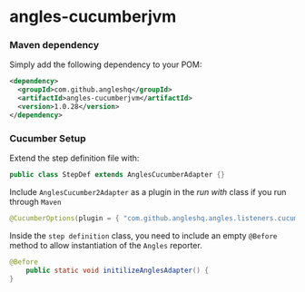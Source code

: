# angles-cucumberjvm


### Maven dependency
Simply add the following dependency to your POM:
``` xml
<dependency>
  <groupId>com.github.angleshq</groupId>
  <artifactId>angles-cucumberjvm</artifactId>
  <version>1.0.28</version>
</dependency>
```

### Cucumber Setup
Extend the step definition file with: 
```java
public class StepDef extends AnglesCucumberAdapter {}
```

Include `AnglesCucumber2Adapter` as a plugin in the *run with* class if you run through `Maven`
```java
@CucumberOptions(plugin = { "com.github.angleshq.angles.listeners.cucumber.AnglesCucumberAdapter"})   
```
Inside the `step definition` class, you need to include an empty `@Before` method to allow instantiation of the `Angles` reporter.

```java
@Before
    public static void initilizeAnglesAdapter() {
}
```
